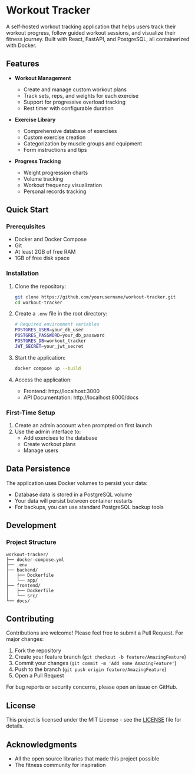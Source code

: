 # Workout Tracker

A self-hosted workout tracking application that helps users track their workout progress, follow guided workout sessions, and visualize their fitness journey. Built with React, FastAPI, and PostgreSQL, all containerized with Docker.

## Features

- **Workout Management**
  - Create and manage custom workout plans
  - Track sets, reps, and weights for each exercise
  - Support for progressive overload tracking
  - Rest timer with configurable duration

- **Exercise Library**
  - Comprehensive database of exercises
  - Custom exercise creation
  - Categorization by muscle groups and equipment
  - Form instructions and tips

- **Progress Tracking**
  - Weight progression charts
  - Volume tracking
  - Workout frequency visualization
  - Personal records tracking

## Quick Start

### Prerequisites
- Docker and Docker Compose
- Git
- At least 2GB of free RAM
- 1GB of free disk space

### Installation

1. Clone the repository:
   ```bash
   git clone https://github.com/yourusername/workout-tracker.git
   cd workout-tracker
   ```

2. Create a `.env` file in the root directory:
   ```bash
   # Required environment variables
   POSTGRES_USER=your_db_user
   POSTGRES_PASSWORD=your_db_password
   POSTGRES_DB=workout_tracker
   JWT_SECRET=your_jwt_secret
   ```

3. Start the application:
   ```bash
   docker compose up --build
   ```

4. Access the application:
   - Frontend: http://localhost:3000
   - API Documentation: http://localhost:8000/docs

### First-Time Setup
1. Create an admin account when prompted on first launch
2. Use the admin interface to:
   - Add exercises to the database
   - Create workout plans
   - Manage users

## Data Persistence

The application uses Docker volumes to persist your data:
- Database data is stored in a PostgreSQL volume
- Your data will persist between container restarts
- For backups, you can use standard PostgreSQL backup tools

## Development

### Project Structure
```
workout-tracker/
├── docker-compose.yml
├── .env
├── backend/
│   ├── Dockerfile
│   └── app/
├── frontend/
│   ├── Dockerfile
│   └── src/
└── docs/
```

## Contributing

Contributions are welcome! Please feel free to submit a Pull Request. For major changes:

1. Fork the repository
2. Create your feature branch (`git checkout -b feature/AmazingFeature`)
3. Commit your changes (`git commit -m 'Add some AmazingFeature'`)
4. Push to the branch (`git push origin feature/AmazingFeature`)
5. Open a Pull Request

For bug reports or security concerns, please open an issue on GitHub.

## License

This project is licensed under the MIT License - see the [LICENSE](LICENSE) file for details.

## Acknowledgments

- All the open source libraries that made this project possible
- The fitness community for inspiration 